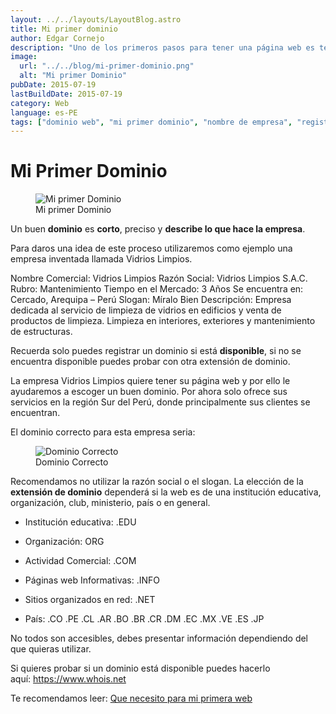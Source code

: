 ```yaml
---
layout: ../../layouts/LayoutBlog.astro
title: Mi primer dominio
author: Edgar Cornejo
description: "Uno de los primeros pasos para tener una página web es tener un dominio. Normalmente siempre se opta por poner el nombre de la empresa, como veras en Internet mayoritariamente se hace esto."
image:
  url: "../../blog/mi-primer-dominio.png"
  alt: "Mi primer Dominio"
pubDate: 2015-07-19
lastBuildDate: 2015-07-19
category: Web
language: es-PE
tags: ["dominio web", "mi primer dominio", "nombre de empresa", "registrar un dominio"]
---
```


# Mi Primer Dominio

<figure>
  <img src="../../blog/mi-primer-dominio.png" alt="Mi primer Dominio"/>
  <figcaption>Mi primer Dominio</figcaption>
</figure>

Un buen **dominio** es **corto**, preciso y **describe lo que hace la empresa**.

Para daros una idea de este proceso utilizaremos como ejemplo una empresa inventada llamada Vidrios Limpios.

Nombre Comercial: Vidrios Limpios
Razón Social: Vidrios Limpios S.A.C.
Rubro: Mantenimiento
Tiempo en el Mercado: 3 Años
Se encuentra en: Cercado, Arequipa – Perú
Slogan: Míralo Bien
Descripción: Empresa dedicada al servicio de limpieza de vidrios en edificios y venta de productos de limpieza. Limpieza en interiores, exteriores y mantenimiento de estructuras.

Recuerda solo puedes registrar un dominio si está **disponible**, si no se encuentra disponible puedes probar con otra extensión de dominio.

La empresa Vidrios Limpios quiere tener su página web y por ello le ayudaremos a escoger un buen dominio. Por ahora solo ofrece sus servicios en la región Sur del Perú, donde principalmente sus clientes se encuentran.

El dominio correcto para esta empresa seria:

<figure>
  <img src="../../blog/dominio-correcto.png" alt="Dominio Correcto"/>
  <figcaption>Dominio Correcto</figcaption>
</figure>

Recomendamos no utilizar la razón social o el slogan. La elección de la **extensión de dominio** dependerá si la web es de una institución educativa, organización, club, ministerio, país o en general.

- Institución educativa: .EDU  

- Organización: ORG

- Actividad Comercial: .COM

- Páginas web Informativas: .INFO

- Sitios organizados en red: .NET

- País: .CO .PE .CL .AR .BO .BR .CR .DM .EC .MX .VE .ES .JP

No todos son accesibles, debes presentar información dependiendo del que quieras utilizar.

Si quieres probar si un dominio está disponible puedes hacerlo aquí: <https://www.whois.net>

Te recomendamos leer: [Que necesito para mi primera web](http://www.edgarcornejo.com/publicaciones/que-necesito-para-mi-primera-web)

